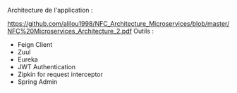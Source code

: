 Architecture de l'application : 

https://github.com/alilou1998/NFC_Architecture_Microservices/blob/master/NFC%20Microservices_Architecture_2.pdf
Outils :
- Feign Client
- Zuul 
- Eureka
- JWT Authentication
- Zipkin for request interceptor
- Spring Admin

